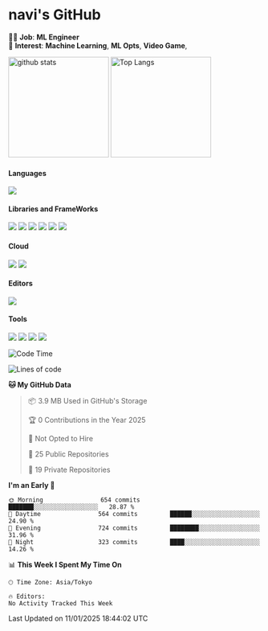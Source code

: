 # navi's GitHub

🧑‍💻 **Job**: **ML Engineer**  
🌱 **Interest**: **Machine Learning**, **ML Opts**, **Video Game**, 

<p align="left"> 
 <img alt="github stats" height="200px" src="https://github-readme-stats.vercel.app/api?username=navitacion&show_icons=true&count_private=true&theme=tokyonight" /> 
 <img alt="Top Langs" height="200px" src="https://github-readme-stats.vercel.app/api/top-langs/?username=navitacion&layout=compact&theme=tokyonight" />
</p>


<!-- Badge Template: <img src="https://img.shields.io/badge/-<LabeltoShow>-<IconsColorCode>?style=flat&logo=<IconsName>&logoColor=white"/>  -->
#### Languages
<p>
<img src="https://img.shields.io/badge/-Python-3776AB?style=flat&logo=Python&logoColor=white"/>
</p>


#### Libraries and FrameWorks
<p>
<img src="https://img.shields.io/badge/-numpy-013243?style=flat&logo=numpy&logoColor=white"/>
<img src="https://img.shields.io/badge/-pandas-150458?style=flat&logo=pandas&logoColor=white"/>
<img src="https://img.shields.io/badge/-PyTorch-EE4C2C?style=flat&logo=PyTorch&logoColor=white"/>
<img src="https://img.shields.io/badge/-PyTorch%20Lightning-792EE5?style=flat&logo=PyTorch Lightning&logoColor=white"/>
<img src="https://img.shields.io/badge/-Keras-D00000?style=flat&logo=Keras&logoColor=white"/>
<img src="https://img.shields.io/badge/-scikit%20learn-F7931E?style=flat&logo=scikit-learn&logoColor=white"/>

</p>

#### Cloud
<p>
<img src="https://img.shields.io/badge/-Google%20Cloud-4285F4?style=flat&logo=Google%20Cloud&logoColor=white"/>
<img src="https://img.shields.io/badge/-Azure-0089D6?style=flat&logo=Microsoft%20Azure&logoColor=white"/>
</p>

#### Editors
<p>
<img src="https://img.shields.io/badge/-Cursor-000000?style=flat&logo=Cursor&logoColor=white"/>
</p>

#### Tools
<p>
<img src="https://img.shields.io/badge/-Docker-2496ED?style=flat&logo=Docker&logoColor=white"/>
<img src="https://img.shields.io/badge/-Git-F44D27?style=flat&logo=Git&logoColor=white"/>
<img src="https://img.shields.io/badge/-Github-181717?style=flat&logo=GitHub&logoColor=white"/>
<img src="https://img.shields.io/badge/-Slack-4A154B?style=flat&logo=Slack&logoColor=white"/>
</p>

<!--START_SECTION:waka-->
![Code Time](http://img.shields.io/badge/Code%20Time-55%20hrs%209%20mins-blue)

![Lines of code](https://img.shields.io/badge/From%20Hello%20World%20I%27ve%20Written-3.8%20million%20lines%20of%20code-blue)

**🐱 My GitHub Data** 

> 📦 3.9 MB Used in GitHub's Storage 
 > 
> 🏆 0 Contributions in the Year 2025
 > 
> 🚫 Not Opted to Hire
 > 
> 📜 25 Public Repositories 
 > 
> 🔑 19 Private Repositories 
 > 
**I'm an Early 🐤** 

```text
🌞 Morning                654 commits         ███████░░░░░░░░░░░░░░░░░░   28.87 % 
🌆 Daytime                564 commits         ██████░░░░░░░░░░░░░░░░░░░   24.90 % 
🌃 Evening                724 commits         ████████░░░░░░░░░░░░░░░░░   31.96 % 
🌙 Night                  323 commits         ████░░░░░░░░░░░░░░░░░░░░░   14.26 % 
```


📊 **This Week I Spent My Time On** 

```text
🕑︎ Time Zone: Asia/Tokyo

🔥 Editors: 
No Activity Tracked This Week
```


 Last Updated on 11/01/2025 18:44:02 UTC
<!--END_SECTION:waka-->


<!--
**navitacion/navitacion** is a ✨ _special_ ✨ repository because its `README.md` (this file) appears on your GitHub profile.

Here are some ideas to get you started:

- 🔭 I’m currently working on ...
- 🌱 I’m currently learning ...
- 👯 I’m looking to collaborate on ...
- 🤔 I’m looking for help with ...
- 💬 Ask me about ...
- 📫 How to reach me: ...
- 😄 Pronouns: ...
- ⚡ Fun fact: ...
-->
